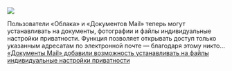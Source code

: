 <!--2025-03-21 11:15:05-->
<div class="yb">
  <div class="rss smaller1 habr"><img src="https://habrastorage.org/getpro/habr/upload_files/b75/4f8/7e4/b754f87e48a56afbafb2bdd9bde6a81f.jpg" /><p>Пользователи «Облака» и «Документов Mail» теперь могут устанавливать на&nbsp;документы, фотографии и файлы индивидуальные настройки приватности. Функция позволяет открывать доступ только указанным адресатам по&nbsp;электронной почте&nbsp;— благодаря этому никто... <br><a class="light" href="https://habr.com/ru/news/893090/?utm_source=habrahabr&utm_medium=rss&utm_campaign=893090">«Документы Mail» добавили возможность устанавливать на файлы индивидуальные настройки приватности</a></div>
</div>
